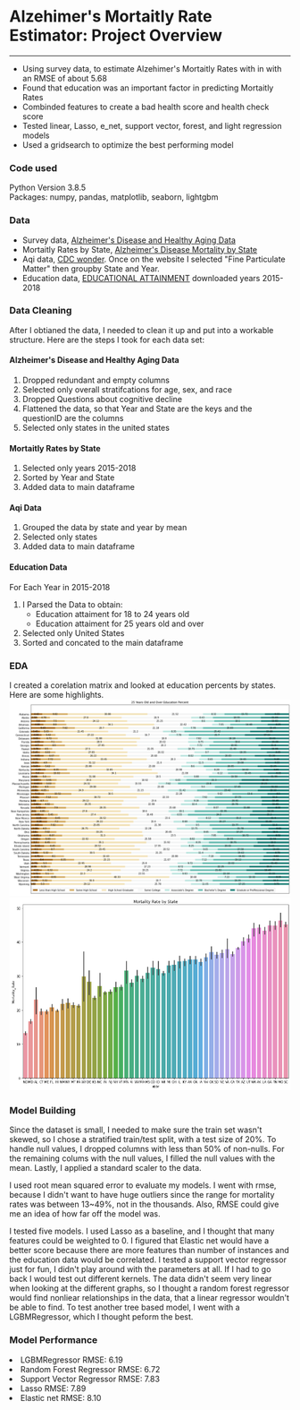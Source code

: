 <h1>Alzehimer's Mortaitly Rate Estimator: Project Overview</h1>
<hr>
<ul>
	<li>Using survey data, to estimate Alzehimer's Mortaitly Rates with in with an RMSE of about 5.68</li>
	<li>Found that education was an important factor in predicting Mortaitly Rates</li>
	<li>Combinded features to create a bad health score and health check score</li>
	<li>Tested linear, Lasso, e_net, support vector, forest, and light regression models</li>
	<li>Used a gridsearch to optimize the best performing model</li>
</ul>
<h3>Code used</h3>
Python Version 3.8.5 <br>
Packages: numpy, pandas, matplotlib, seaborn, lightgbm

<h3>Data</h3>
<p>
<ul>
	<li>Survey data, <a href="https://chronicdata.cdc.gov/Healthy-Aging/Alzheimer-s-Disease-and-Healthy-Aging-Data/hfr9-rurv">Alzheimer's Disease and Healthy Aging Data</a>
	<li>Mortaitly Rates by State, <a href="https://www.cdc.gov/nchs/pressroom/sosmap/alzheimers_mortality/alzheimers_disease.htm">Alzheimer's Disease Mortality by State</a>
	<li>Aqi data, <a href="https://wonder.cdc.gov/">CDC wonder</a>. Once on the website I selected "Fine Particulate Matter" then groupby State and Year.
	<li>Education data, <a href="https://data.census.gov/cedsci/table?t=Educational%20Attainment&g=0100000US.04000.001&y=2015&tid=ACSST1Y2015.S1501&moe=false&tp=false&hidePreview=true">EDUCATIONAL ATTAINMENT</a> downloaded years 2015-2018
</ul>
</p>

<h3>Data Cleaning</h3>
<p> 
After I obtianed the data, I needed to clean it up and put into a workable structure. Here are the steps I took for each data set:

<h4>Alzheimer's Disease and Healthy Aging Data</h4>
	<ol type="1">
		<li>Dropped redundant and empty columns</li>
		<li>Selected only overall stratifcations for age, sex, and race</li>
		<li>Dropped Questions about cognitive decline</li>
		<li>Flattened the data, so that Year and State are the keys and the questionID are the columns</li>
		<li>Selected only states in the united states</li>
	</ol>
	
<h4>Mortaitly Rates by State</h4>
	<ol type="1">
		<li>Selected only years 2015-2018</li>
		<li>Sorted by Year and State</li>
		<li>Added data to main dataframe</li>
	</ol>
<h4>Aqi Data</h4>
	<ol type="1">
		<li>Grouped the data by state and year by mean</li>
		<li>Selected only states</li>
		<li>Added data to main dataframe</li>
	</ol>
<h4>Education Data</h4>
For Each Year in 2015-2018
	<ol type="1">
		<li>I Parsed the Data to obtain:
			<ul>
				<li>Education attaiment for 18 to 24 years old</li>
				<li>Education attaiment for 25 years old and over</li>
			</ul>
		</li>
		<li>Selected only United States
		<li>Sorted and concated to the main dataframe</li>
	</ol>
</p>
<h3>EDA</h3>
I created a corelation matrix and looked at education percents by states. Here are some highlights.<br>
<img src="education.png",  height="50%">
<img src="rates_states.png">

<h3>Model Building</h3>
<p>
Since the dataset is small, I needed to make sure the train set wasn't skewed, so I chose a stratified train/test split, with a test size of 20%.
To handle null values, I dropped columns with less than 50% of non-nulls. For the remaining colums with the null values, I filled the null values with the mean. Lastly, I applied a standard scaler to the data.

<p>
I used root mean squared error to evaluate my models. I went with rmse, because I didn't want to have huge outliers since the range for mortality rates was between 13~49%, not in the thousands. Also, RMSE could give me an
idea of how far off the model was. 
<p>
I tested five models. I used Lasso as a baseline, and I thought that many features could be weighted to 0. I figured that Elastic net would have a better score because there are more features than number of instances
and the education data would be correlated. I tested a support vector regressor just for fun, I didn't play around with the parameters at all. If I had to go back I would test out different kernels. The data didn't seem
very linear when looking at the different graphs, so I thought a random forest regressor would find nonliear relationships in the data, that a linear regressor wouldn't be able to find. To test another tree based
model, I went with a LGBMRegressor, which I thought peform the best.

</p>
<h3>Model Performance</h3>
<li>LGBMRegressor RMSE: 6.19</li>
<li>Random Forest Regressor RMSE: 6.72</li>
<li>Support Vector Regressor RMSE: 7.83</li>
<li>Lasso RMSE: 7.89</li>
<li>Elastic net RMSE: 8.10</li>
</p>
